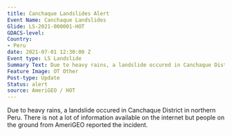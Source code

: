 ```yaml
---
title: Canchaque Landslides Alert
Event Name: Canchaque Landslides 
Glide: LS-2021-000001-HOT
GDACS-level: 
Country:
- Peru
date: 2021-07-01 12:30:00 Z
Event type: LS Landslide
Summary Text: Due to heavy rains, a landslide occured in Canchaque District in northern Peru. There is not a lot of information available on the internet but people on the ground from AmeriGEO reported the incident. 
Feature Image: OT Other
Post-type: Update
Status: alert
source: AmeriGEO / HOT
---
```

Due to heavy rains, a landslide occured in Canchaque District in northern Peru. There is not a lot of information available on the internet but people on the ground from AmeriGEO reported the incident. 